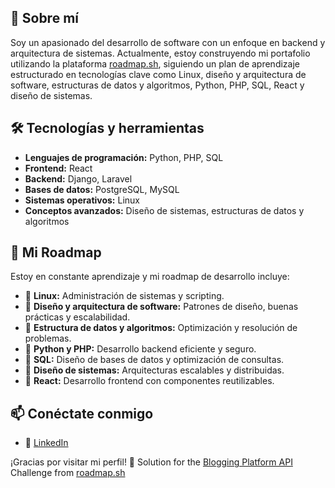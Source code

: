 ## 🚀 Sobre mí
Soy un apasionado del desarrollo de software con un enfoque en backend y arquitectura de sistemas. Actualmente, estoy construyendo mi portafolio utilizando la plataforma [roadmap.sh](https://roadmap.sh), siguiendo un plan de aprendizaje estructurado en tecnologías clave como Linux, diseño y arquitectura de software, estructuras de datos y algoritmos, Python, PHP, SQL, React y diseño de sistemas.

## 🛠️ Tecnologías y herramientas
- **Lenguajes de programación:** Python, PHP, SQL
- **Frontend:** React
- **Backend:** Django, Laravel
- **Bases de datos:** PostgreSQL, MySQL
- **Sistemas operativos:** Linux
- **Conceptos avanzados:** Diseño de sistemas, estructuras de datos y algoritmos

## 📌 Mi Roadmap
Estoy en constante aprendizaje y mi roadmap de desarrollo incluye:
- 🔹 **Linux:** Administración de sistemas y scripting.
- 🔹 **Diseño y arquitectura de software:** Patrones de diseño, buenas prácticas y escalabilidad.
- 🔹 **Estructura de datos y algoritmos:** Optimización y resolución de problemas.
- 🔹 **Python y PHP:** Desarrollo backend eficiente y seguro.
- 🔹 **SQL:** Diseño de bases de datos y optimización de consultas.
- 🔹 **Diseño de sistemas:** Arquitecturas escalables y distribuidas.
- 🔹 **React:** Desarrollo frontend con componentes reutilizables.

## 📫 Conéctate conmigo
- 💼 [LinkedIn](https://linkedin.com/in/jaime-francisco-meneses-castillo-3382b9260/)

¡Gracias por visitar mi perfil! 🚀
Solution for the [Blogging Platform API](https://roadmap.sh/projects/blogging-platform-api) Challenge from [roadmap.sh](https://roadmap.sh) 
